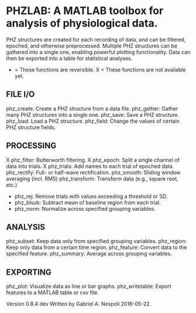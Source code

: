 # PHZLAB: A MATLAB toolbox for analysis of physiological data.
PHZ structures are created for each recording of data, and can be filtered, epoched, and otherwise preprocessed. Multiple PHZ structures can be gathered into a single one, enabling powerful plotting functionality. Data can then be exported into a table for statistical analyses.

* = These functions are reversible.
X = These functions are not available yet.

## FILE I/O
  phz_create:      Create a PHZ structure from a data file.
  phz_gather:      Gather many PHZ structures into a single one.
  phz_save:        Save a PHZ structure.
  phz_load:        Load a PHZ structure.
  phz_field:       Change the values of certain PHZ structure fields.

## PROCESSING
X phz_filter:      Butterworth filtering.
X phz_epoch:       Split a single channel of data into trials.
X phz_trials:      Add names to each trial of epoched data.
  phz_rectify:     Full- or half-wave rectification.
  phz_smooth:      Sliding window averaging (incl. RMS)
  phz_transform:   Transform data (e.g., square root, etc.)
* phz_rej:         Remove trials with values exceeding a threshold or SD.
* phz_blsub:       Subtract mean of baseline region from each trial.
* phz_norm:        Normalize across specified grouping variables.

## ANALYSIS
  phz_subset:      Keep data only from specified grouping variables.
  phz_region:      Keep only data from a certain time region.
  phz_feature:     Convert data to the specified feature.
  phz_summary:     Average across grouping variables.

## EXPORTING
  phz_plot:        Visualize data as line or bar graphs.
  phz_writetable:  Export features to a MATLAB table or csv file.

Version 0.8.4 dev Written by Gabriel A. Nespoli 2016-05-22.